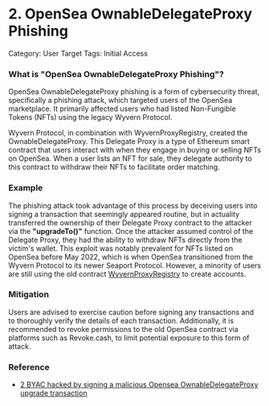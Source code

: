 # 2. OpenSea OwnableDelegateProxy Phishing

Category: User Target 
Tags: Initial Access

### What is "OpenSea OwnableDelegateProxy Phishing"?

OpenSea OwnableDelegateProxy phishing is a form of cybersecurity threat, specifically a phishing attack, which targeted users of the OpenSea marketplace. It primarily affected users who had listed Non-Fungible Tokens (NFTs) using the legacy Wyvern Protocol.

Wyvern Protocol, in combination with WyvernProxyRegistry, created the OwnableDelegateProxy. This Delegate Proxy is a type of Ethereum smart contract that users interact with when they engage in buying or selling NFTs on OpenSea. When a user lists an NFT for sale, they delegate authority to this contract to withdraw their NFTs to facilitate order matching.

### Example

The phishing attack took advantage of this process by deceiving users into signing a transaction that seemingly appeared routine, but in actuality transferred the ownership of their Delegate Proxy contract to the attacker via the **"upgradeTo()"** function. Once the attacker assumed control of the Delegate Proxy, they had the ability to withdraw NFTs directly from the victim's wallet. This exploit was notably prevalent for NFTs listed on OpenSea before May 2022, which is when OpenSea transitioned from the Wyvern Protocol to its newer Seaport Protocol.
However, a minority of users are still using the old contract [WyvernProxyRegistry](https://etherscan.io/address/0xa5409ec958c83c3f309868babaca7c86dcb077c1) to create accounts.

### Mitigation

Users are advised to exercise caution before signing any transactions and to thoroughly verify the details of each transaction. Additionally, it is recommended to revoke permissions to the old OpenSea contract via platforms such as Revoke.cash, to limit potential exposure to this form of attack.

### Reference
- [2 BYAC hacked by signing a malicious Opensea OwnableDelegateProxy upgrade transaction](https://twitter.com/realScamSniffer/status/1666258509221216257)

